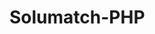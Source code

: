 # Solumatch-PHP

<?php
$host = getenv('localhost');
$dbname = getenv('');
$usuario = getenv('root');
$senha = getenv('');

$geminiApiKey = getenv('GEMI_API_KEY');
?>  
